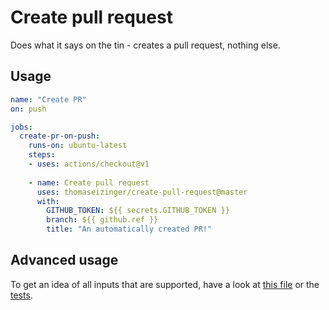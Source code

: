 # Create pull request

Does what it says on the tin - creates a pull request, nothing else.

## Usage

```yaml
name: "Create PR"
on: push

jobs:
  create-pr-on-push:
    runs-on: ubuntu-latest
    steps:
    - uses: actions/checkout@v1
    
    - name: Create pull request
      uses: thomaseizinger/create-pull-request@master
      with:
        GITHUB_TOKEN: ${{ secrets.GITHUB_TOKEN }}
        branch: ${{ github.ref }}
        title: "An automatically created PR!"
```

## Advanced usage

To get an idea of all inputs that are supported, have a look at [this file](./src/getInputs.ts) or the [tests](./__tests__/getInputs.test.ts).
